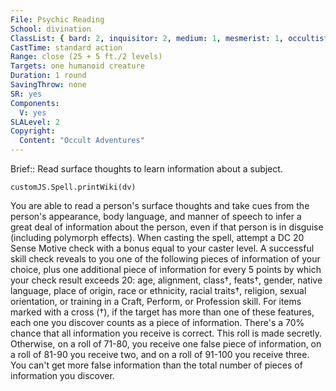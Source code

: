 ```yaml
---
File: Psychic Reading
School: divination
ClassList: { bard: 2, inquisitor: 2, medium: 1, mesmerist: 1, occultist: 1, psychic: 1, sorcerer: 2, wizard: 2, spiritualist: 1 }
CastTime: standard action
Range: close (25 + 5 ft./2 levels)
Targets: one humanoid creature
Duration: 1 round
SavingThrow: none
SR: yes
Components:
  V: yes
SLALevel: 2
Copyright:
  Content: "Occult Adventures"
---
```

Brief:: Read surface thoughts to learn information about a subject.

```dataviewjs
customJS.Spell.printWiki(dv)
```

You are able to read a person's surface thoughts and take cues from the person's appearance, body language, and manner of speech to infer a great deal of information about the person, even if that person is in disguise (including polymorph effects). When casting the spell, attempt a DC 20 Sense Motive check with a bonus equal to your caster level. A successful skill check reveals to you one of the following pieces of information of your choice, plus one additional piece of information for every 5 points by which your check result exceeds 20: age, alignment, class&#8224;, feats&#8224;, gender, native language, place of origin, race or ethnicity, racial traits&#8224;, religion, sexual orientation, or training in a Craft, Perform, or Profession skill. For items marked with a cross (&#8224;), if the target has more than one of these features, each one you discover counts as a piece of information.  There's a 70% chance that all information you receive is correct. This roll is made secretly. Otherwise, on a roll of 71-80, you receive one false piece of information, on a roll of 81-90 you receive two, and on a roll of 91-100 you receive three. You can't get more false information than the total number of pieces of information you discover.
